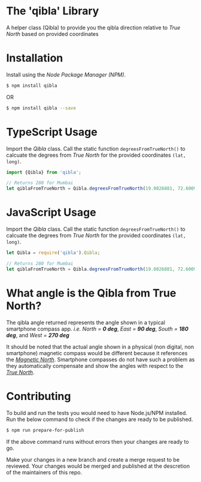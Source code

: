 # The 'qibla' Library
A helper class (Qibla) to provide you the qibla direction relative to *True North* based on provided coordinates

# Installation
Install using the *Node Package Manager (NPM)*.
```bash
$ npm install qibla
```
OR
```bash
$ npm install qibla --save
```

# TypeScript Usage
Import the *Qibla* class. Call the static function `degreesFromTrueNorth()` to calcuate the degrees from *True North* for the provided coordinates `(lat, long)`.
```typescript
import {Qibla} from 'qibla';

// Returns 280 for Mumbai
let qiblaFromTrueNorth = Qibla.degreesFromTrueNorth(19.0826881, 72.6009796);
```

# JavaScript Usage
Import the *Qibla* class. Call the static function `degreesFromTrueNorth()` to calcuate the degrees from *True North* for the provided coordinates `(lat, long)`.
```javascript
let Qibla = require('qibla').Qibla;

// Returns 280 for Mumbai
let qiblaFromTrueNorth = Qibla.degreesFromTrueNorth(19.0826881, 72.6009796);
```

# What angle is the Qibla from True North?
The qibla angle returned represents the angle shown in a typical smartphone compass app. *i.e.* *North = **0 deg***, *East = **90 deg***, *South = **180 deg***, and *West = **270 deg***

It should be noted that the actual angle shown in a physical (non digital, non smartphone) magnetic compass would be different because it references the [*Magnetic North*](https://en.wikipedia.org/wiki/North_magnetic_pole). Smartphone compasses do not have such a problem as they automatically compensate and show the angles with respect to the [*True North*](https://en.wikipedia.org/wiki/True_north).

# Contributing
To build and run the tests you would need to have Node.js/NPM installed. Run the below command to check if the changes are ready to be published.
```bash
$ npm run prepare-for-publish
```
If the above command runs without errors then your changes are ready to go.

Make your changes in a new branch and create a merge request to be reviewed. Your changes would be merged and published at the descretion of the maintainers of this repo.
